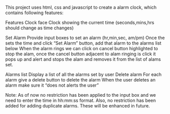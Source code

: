 This project uses html, css and javascript to create a alarm clock, which contains following features:

Features
Clock face
Clock showing the current time (seconds,mins,hrs should change as time changes)

Set Alarm
Provide input boxes to set an alarm (hr,min,sec, am/pm)
Once the sets the time and click “Set Alarm” button, add that alarm to the alarms list below
When the alarm rings we can click on cancel button highlighted to stop the alam, once the cancel button adjacent to alam ringing is click it pops up and alert and stops the alam and removes it from the list of alams set.

Alarms list
Display a list of all the alarms set by user
Delete alarm
For each alarm give a delete button to delete the alarm
When the user deletes an alarm make sure it “does not alerts the user”

Note:
As of now no restriction has been applied to the input box and we need to enter the time in hh:mm:ss format.
Also, no restriction has been added for adding duplicate alarms.
These will be enhanced in future.
